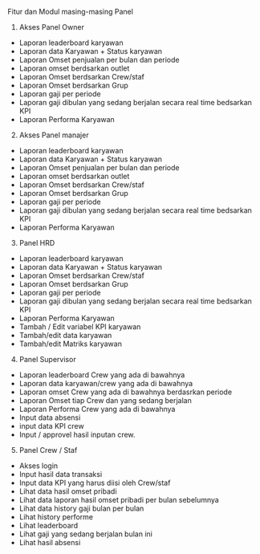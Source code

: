 Fitur dan Modul masing-masing Panel

1. Akses Panel Owner

- Laporan leaderboard karyawan
- Laporan data Karyawan + Status karyawan
- Laporan Omset penjualan per bulan dan periode
- Laporan omset berdsarkan outlet
- Laporan Omset berdsarkan Crew/staf
- Laporan Omset berdsarkan Grup
- Laporan gaji per periode
- Laporan gaji dibulan yang sedang berjalan secara real time bedsarkan KPI
- Laporan Performa Karyawan

2. Akses Panel manajer

- Laporan leaderboard karyawan
- Laporan data Karyawan + Status karyawan
- Laporan Omset penjualan per bulan dan periode
- Laporan omset berdsarkan outlet
- Laporan Omset berdsarkan Crew/staf
- Laporan Omset berdsarkan Grup
- Laporan gaji per periode
- Laporan gaji dibulan yang sedang berjalan secara real time bedsarkan KPI
- Laporan Performa Karyawan

3. Panel HRD

- Laporan leaderboard karyawan
- Laporan data Karyawan + Status karyawan
- Laporan Omset berdsarkan Crew/staf
- Laporan Omset berdsarkan Grup
- Laporan gaji per periode
- Laporan gaji dibulan yang sedang berjalan secara real time bedsarkan KPI
- Laporan Performa Karyawan
- Tambah / Edit variabel KPI karyawan
- Tambah/edit data karyawan
- Tambah/edit Matriks karyawan

4. Panel Supervisor

- Laporan leaderboard Crew yang ada di bawahnya
- Laporan data karyawan/crew yang ada di bawahnya
- Laporan omset Crew yang ada di bawahnya berdasrkan periode
- Laporan Omset tiap Crew dan yang sedang berjalan
- Laporan Performa Crew yang ada di bawahnya
- Input data absensi
- input data KPI crew
- Input / approvel hasil inputan crew.

5. Panel Crew / Staf

- Akses login
- Input hasil data transaksi
- Input data KPI yang harus diisi oleh Crew/staf
- Lihat data hasil omset pribadi
- Lihat data laporan hasil omset pribadi per bulan sebelumnya
- Lihat data history gaji bulan per bulan
- Lihat history performe
- Lihat leaderboard
- Lihat gaji yang sedang berjalan bulan ini
- Lihat hasil absensi
